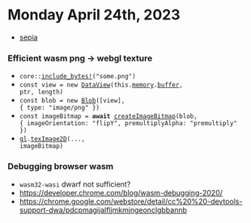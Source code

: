 # Monday April 24th, 2023

*   [sepia](https://github.com/mdn/dom-examples/blob/d99884173bde8a8d8f09f258cfc8465308447645/canvas/pixel-manipulation/color-manipulation.js#L16-L28)

### Efficient wasm png -> webgl texture

*   <code>core::[include_bytes!](https://doc.rust-lang.org/core/macro.include_bytes.html)("some.png")</code>
*   <code>const view = new [DataView](https://developer.mozilla.org/en-US/docs/Web/JavaScript/Reference/Global_Objects/DataView/DataView)(this.[memory](https://developer.mozilla.org/en-US/docs/WebAssembly/JavaScript_interface/Memory).[buffer](https://developer.mozilla.org/en-US/docs/WebAssembly/JavaScript_interface/Memory/buffer), ptr, length)</code>
*   <code>const blob = new [Blob](https://developer.mozilla.org/en-US/docs/Web/API/Blob/Blob)(\[view\], { type: "image/png" })</code>
*   <code>const imageBitmap = **await** [createImageBitmap](https://developer.mozilla.org/en-US/docs/Web/API/createImageBitmap)(blob, { imageOrientation: "flipY", premultiplyAlpha: "premultiply" })</code>
*   <code>[gl](https://developer.mozilla.org/en-US/docs/Web/API/WebGLRenderingContext).[texImage2D](https://developer.mozilla.org/en-US/docs/Web/API/WebGLRenderingContext/texImage2D)(..., imageBitmap)</code>

### Debugging browser wasm

*   `wasm32-wasi` dwarf not sufficient?
*   <https://developer.chrome.com/blog/wasm-debugging-2020/>
*   <https://chrome.google.com/webstore/detail/cc%20%20-devtools-support-dwa/pdcpmagijalfljmkmjngeonclgbbannb>
